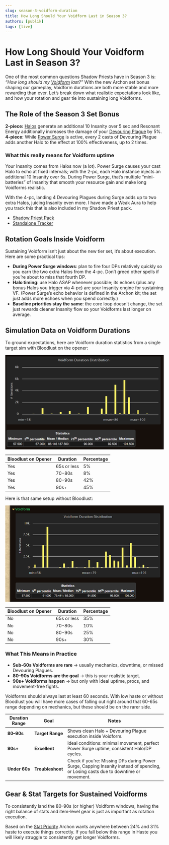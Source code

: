 ```yaml
---
slug: season-3-voidform-duration
title: How Long Should Your Voidform Last in Season 3?
authors: [publik]
tags: [live]
---
```


# How Long Should Your Voidform Last in Season 3?

One of the most common questions Shadow Priests have in Season 3 is: *“How long should my [Voidform](https://www.wowhead.com/ptr-2/spell=228264/voidform) last?”* With the new Archon set bonus shaping our gameplay, Voidform durations are both more stable and more rewarding than ever. Let’s break down what realistic expectations look like, and how your rotation and gear tie into sustaining long Voidforms.

<!-- truncate -->

## The Role of the Season 3 Set Bonus
**2-piece:** [Halos](https://www.wowhead.com/ptr-2/spell=120517/halo) generate an additional 10 Insanity over 5 sec and Resonant Energy additionally increases the damage of your [Devouring Plague](https://www.wowhead.com/ptr-2/spell=335467/devouring-plague) by 5%.  
**4-piece:** While [Power Surge](https://www.wowhead.com/ptr-2/spell=1236396/power-surge) is active, every 2 casts of Devouring Plague adds another Halo to the effect at 100% effectiveness, up to 2 times.

### What this really means for Voidform uptime
Your Insanity comes from Halos now (a lot). Power Surge causes your cast Halo to echo at fixed intervals; with the 2-pc, each Halo instance injects an additional 10 Insanity over 5s. During Power Surge, that’s multiple “mini-batteries” of Insanity that smooth your resource gain and make long Voidforms realistic. 

With the 4-pc, landing 4 Devouring Plagues during Surge adds up to two extra Halos, juicing Insanity even more. I have made a Weak Aura to help you track this that is also included in my Shadow Priest pack.
- [Shadow Priest Pack](https://wago.io/HkQsadDaf)
- [Standalone Tracker](https://wago.io/GSmlcVuus)

## Rotation Goals Inside Voidform
Sustaining Voidform isn’t just about the new tier set, it’s about execution. Here are some practical tips:
- **During Power Surge windows**: plan to fire four DPs relatively quickly so you earn the two extra Halos from the 4-pc. Don’t greed other spells if you’re about to miss that fourth DP.
- **Halo timing**: use Halo ASAP whenever possible; its echoes (plus any bonus Halos you trigger via 4-pc) are your Insanity engine for sustaining VF. (Power Surge’s echo behavior is defined in the Archon kit; the set just adds more echoes when you spend correctly.)
- **Baseline priorities stay the same**: the core loop doesn’t change, the set just rewards cleaner Insanity flow so your Voidforms last longer on average.

## Simulation Data on Voidform Durations
To ground expectations, here are Voidform duration statistics from a single target sim with Bloodlust on the opener:

![](voidform.png)

| Bloodlust on Opener | Duration | Percentage |
| --- | --- | --- |
| Yes | 65s or less | 5% |
| Yes | 70-80s | 8% |
| Yes | 80-90s | 42% |
| Yes | 90s+ | 45% |

Here is that same setup without Bloodlust:

![](nonbloodlust_voidform.png)

| Bloodlust on Opener | Duration | Percentage |
| --- | --- | --- |
| No | 65s or less | 35% |
| No | 70-80s | 10% |
| No | 80-90s | 25% |
| No | 90s+ | 30% |

### What This Means in Practice
- **Sub-60s Voidforms are rare** → usually mechanics, downtime, or missed Devouring Plagues.  
- **80–90s Voidforms are the goal** → this is your realistic target.  
- **90s+ Voidforms happen** → but only with ideal uptime, procs, and movement-free fights.

Voidforms should always last at least 60 seconds. With low haste or without Bloodlust you will have more cases of falling out right around that 60-65s range depending on mechanics, but these should be on the rarer side.

| Duration Range | Goal | Notes |
|----------------|------|-------|
| **80–90s** | **Target Range** | Shows clean Halo + Devouring Plague execution inside Voidform. |
| **90s+** | **Excellent** | Ideal conditions: minimal movement, perfect Power Surge uptime, consistent Halo/DP cycles. |
| **Under 60s** | **Troubleshoot** | Check if you're: Missing DPs during Power Surge, Capping Insanity instead of spending, or Losing casts due to downtime or movement. |

## Gear & Stat Targets for Sustained Voidforms
To consistently land the 80–90s (or higher) Voidform windows, having the right balance of stats and item-level gear is just as important as rotation execution.

Based on the [Stat Priority](https://www.icy-veins.com/wow/shadow-priest-pve-dps-stat-priority) Archon wants anywhere between 24% and 31% haste to execute things correctly. If you fall below this range in Haste you will likely struggle to consistently get longer Voidforms.
